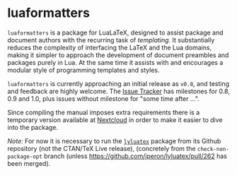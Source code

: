 # luaformatters

`luaformatters` is a package for LuaLaTeX, designed to assist package
and document authors with the recurring task of *templating*.  It
substantially reduces the complexity of interfacing the LaTeX and the Lua
domains, making it simpler to approach the development of document preambles and
packages purely in Lua.  At the same time it assists with and encourages a
modular style of programming templates and styles.

`luaformatters` is currently approaching an initial release as `v0.8`, and testing and feedback are highly welcome. The [Issue Tracker](https://github.com/uliska/luaformatters/issues) has milestones for 0.8, 0.9 and 1.0, plus issues without milestone for "some time after ...".

Since compiling the manual imposes extra requirements there is a temporary version available at 
[Nextcloud](https://cloud.ursliska.de/s/H7FBgTccMrn1pnT) in order to make it easier to dive into the package.

*Note:* For now it is necessary to run the [`lyluatex`](https://github.com/jperon/lyluatex) package from its Github repository (not the CTAN/TeX Live release), (concretely from the `check-non-package-opt` branch (unless https://github.com/jperon/lyluatex/pull/262 has been merged).
